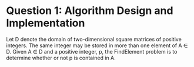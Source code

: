 # Question 1: Algorithm Design and Implementation

Let D denote the domain of two-dimensional square matrices of positive integers. The same integer may be stored in more than one element of A ∈ D.
Given A ∈ D and a positive integer, p, the FindElement problem is to determine whether or not p is contained in A.
